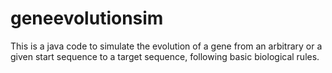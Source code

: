 # geneevolutionsim
This is a java code to simulate the evolution of a gene from an arbitrary or a given start sequence to a target sequence, following basic biological rules.

